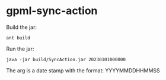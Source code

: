 # gpml-sync-action

Build the jar:
```
ant build
```

Run the jar:
```
java -jar build/SyncAction.jar 20230101000000
```

The arg is a date stamp with the format: YYYYMMDDHHMMSS

